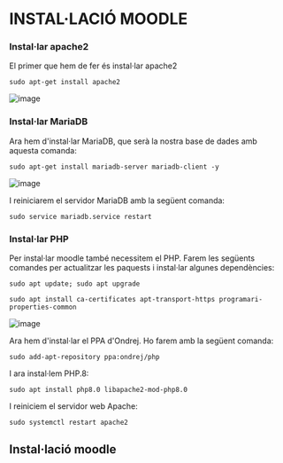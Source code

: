# INSTAL·LACIÓ MOODLE

### Instal·lar apache2

El primer que hem de fer és instal·lar apache2 

```
sudo apt-get install apache2
```

![image](https://user-images.githubusercontent.com/114423111/204312545-8a6a0e20-8948-426c-a305-a6dd0dad2920.png)

### Instal·lar MariaDB

Ara hem d'instal·lar MariaDB, que serà la nostra base de dades amb aquesta comanda:

```
sudo apt-get install mariadb-server mariadb-client -y
```
![image](https://user-images.githubusercontent.com/114423111/204313159-e2ce8545-8b05-42b6-87de-3da7b7f54a3b.png)

I reiniciarem el servidor MariaDB amb la següent comanda:

```
sudo service mariadb.service restart
```

### Instal·lar PHP

Per instal·lar moodle també necessitem el PHP.
Farem les següents comandes per actualitzar les paquests i instal·lar algunes dependències:

```
sudo apt update; sudo apt upgrade
```

```
sudo apt install ca-certificates apt-transport-https programari-properties-common
```
![image](https://user-images.githubusercontent.com/114423111/204314711-ea9ddd0e-9a14-4889-9fb7-287dd1cefb8b.png)

Ara hem d'instal·lar el PPA d'Ondrej. Ho farem amb la següent comanda:

```
sudo add-apt-repository ppa:ondrej/php
```
I ara instal·lem PHP.8:

```
sudo apt install php8.0 libapache2-mod-php8.0
```
I reiniciem el servidor web Apache:

```
sudo systemctl restart apache2
```
## Instal·lació moodle





